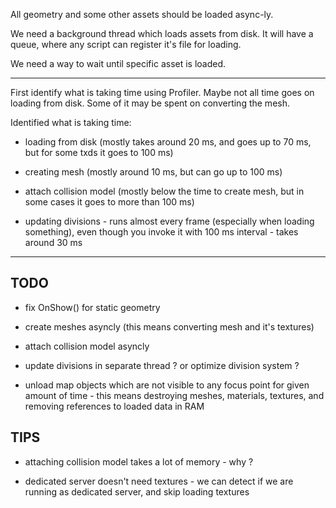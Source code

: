 

All geometry and some other assets should be loaded async-ly.

We need a background thread which loads assets from disk. It will have a queue, where any script can register it's file for loading.

We need a way to wait until specific asset is loaded.


***

First identify what is taking time using Profiler. Maybe not all time goes on loading from disk. Some of it may be spent on converting the mesh.

Identified what is taking time:

- loading from disk (mostly takes around 20 ms, and goes up to 70 ms, but for some txds it goes to 100 ms)

- creating mesh (mostly around 10 ms, but can go up to 100 ms)

- attach collision model (mostly below the time to create mesh, but in some cases it goes to more than 100 ms)

- updating divisions - runs almost every frame (especially when loading something), even though you invoke it with 100 ms interval - takes around 30 ms


***

## TODO

- fix OnShow() for static geometry

- create meshes asyncly (this means converting mesh and it's textures)

- attach collision model asyncly

- update divisions in separate thread ? or optimize division system ?

- unload map objects which are not visible to any focus point for given amount of time - this means destroying meshes, materials, textures, and removing references to loaded data in RAM


## TIPS

- attaching collision model takes a lot of memory - why ?

- dedicated server doesn't need textures - we can detect if we are running as dedicated server, and skip loading textures

